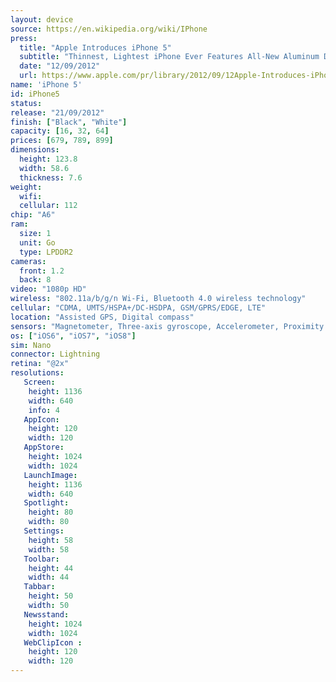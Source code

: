 ```yaml
---
layout: device
source: https://en.wikipedia.org/wiki/IPhone
press:
  title: "Apple Introduces iPhone 5"
  subtitle: "Thinnest, Lightest iPhone Ever Features All-New Aluminum Design, Stunning 4-Inch Retina Display, A6 Chip & Ultrafast Wireless"
  date: "12/09/2012"
  url: https://www.apple.com/pr/library/2012/09/12Apple-Introduces-iPhone-5.html
name: 'iPhone 5'
id: iPhone5
status:
release: "21/09/2012"
finish: ["Black", "White"]
capacity: [16, 32, 64]
prices: [679, 789, 899]
dimensions:
  height: 123.8
  width: 58.6
  thickness: 7.6
weight:
  wifi:
  cellular: 112
chip: "A6"
ram:
  size: 1
  unit: Go
  type: LPDDR2
cameras:
  front: 1.2
  back: 8
video: "1080p HD"
wireless: "802.11a/b/g/n Wi‑Fi, Bluetooth 4.0 wireless technology"
cellular: "CDMA, UMTS/HSPA+/DC-HSDPA, GSM/GPRS/EDGE, LTE"
location: "Assisted GPS, Digital compass"
sensors: "Magnetometer, Three-axis gyroscope, Accelerometer, Proximity sensor, Ambient light sensor"
os: ["iOS6", "iOS7", "iOS8"]
sim: Nano
connector: Lightning
retina: "@2x"
resolutions:
   Screen:
    height: 1136
    width: 640
    info: 4
   AppIcon:
    height: 120
    width: 120
   AppStore:
    height: 1024
    width: 1024
   LaunchImage:
    height: 1136
    width: 640
   Spotlight:
    height: 80
    width: 80
   Settings:
    height: 58
    width: 58
   Toolbar:
    height: 44
    width: 44
   Tabbar:
    height: 50
    width: 50
   Newsstand:
    height: 1024
    width: 1024
   WebClipIcon :
    height: 120
    width: 120
---
```

